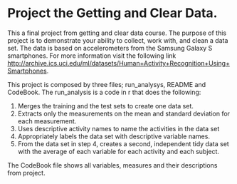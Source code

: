 # Project the Getting and Clear Data.
This a final project from getting and clear data course. The purpose of this project is to demonstrate your ability to collect, work with, and clean a data set.
The data is based on accelerometers from the Samsung Galaxy S smartphones. For more information visit the following link http://archive.ics.uci.edu/ml/datasets/Human+Activity+Recognition+Using+Smartphones.

This project is composed by three files; run_analysys, README and CodeBook. The run_analysis is a code in r that does the following:

1. Merges the training and the test sets to create one data set.
2. Extracts only the measurements on the mean and standard deviation for each measurement.
3. Uses descriptive activity names to name the activities in the data set
4. Appropriately labels the data set with descriptive variable names.
5. From the data set in step 4, creates a second, independent tidy data set with the average of each variable for each activity and each subject.

The CodeBook file shows all variables, measures and their descriptions from project. 

